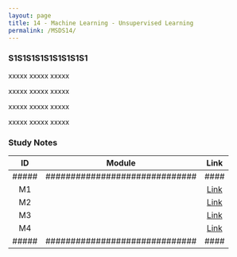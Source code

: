 ```yaml
---
layout: page
title: 14 - Machine Learning - Unsupervised Learning
permalink: /MSDS14/
---
```


<h3>S1S1S1S1S1S1S1S1S1</h3>

xxxxx xxxxx xxxxx

xxxxx xxxxx xxxxx

xxxxx xxxxx xxxxx

xxxxx xxxxx xxxxx

<h3>Study Notes</h3>

| ID  | Module                       |Link|
|:---:|:----------------------------:|:--:|
|#####|##############################|####|
| M1  |   |[Link](/03-MSDS-Courses/MSDS14/M1/)|
| M2  |   |[Link](/03-MSDS-Courses/MSDS14/M2/)|
| M3  |   |[Link](/03-MSDS-Courses/MSDS14/M3/)|
| M4  |   |[Link](/03-MSDS-Courses/MSDS14/M4/)|
|#####|##############################|####|

